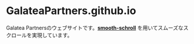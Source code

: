 # GalateaPartners.github.io
Galatea Partnersのウェブサイトです。**[smooth-schroll](https://github.com/cferdinandi/smooth-scroll)** を用いてスムーズなスクロールを実現しています。

